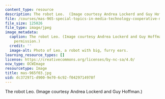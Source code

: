 ```yaml
---
content_type: resource
description: The robot Leo.  (Image courtesy Andrea Lockerd and Guy Hoffman.)
file: /courses/mas-965-special-topics-in-media-technology-cooperative-machines-fall-2003/dc372971d9009e706c92f0429714978f_mas-965f03.jpg
file_size: 125026
file_type: image/jpeg
image_metadata:
  caption: The robot Leo. (Image courtesy Andrea Lockerd and Guy Hoffman. Used with
    permission.)
  credit: ''
  image-alt: Photo of Leo, a robot with big, furry ears.
learning_resource_types: []
license: https://creativecommons.org/licenses/by-nc-sa/4.0/
ocw_type: OCWImage
resourcetype: Image
title: mas-965f03.jpg
uid: dc372971-d900-9e70-6c92-f0429714978f
---
```

The robot Leo.  (Image courtesy Andrea Lockerd and Guy Hoffman.)